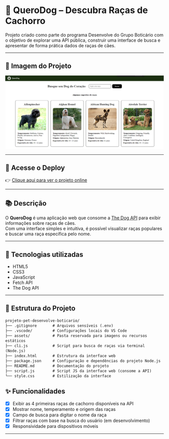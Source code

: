 # 🐶 QueroDog – Descubra Raças de Cachorro

Projeto criado como parte do programa Desenvolve do Grupo Boticário com o objetivo de explorar uma API pública, construir uma interface de busca e apresentar de forma prática dados de raças de cães.

---

## 📸 Imagem do Projeto

![Imagem de tela inicial do site](/assets/pataSite.png)

---

## 🔗 Acesse o Deploy

👉 [Clique aqui para ver o projeto online](https://debug-cafe.github.io/projeto-pet-desenvolve-boticario/)

---

## 📚 Descrição

O **QueroDog** é uma aplicação web que consome a [The Dog API](https://thedogapi.com/) para exibir informações sobre raças de cães.  
Com uma interface simples e intuitiva, é possível visualizar raças populares e buscar uma raça específica pelo nome.

---

## 🧰 Tecnologias utilizadas

- HTML5
- CSS3
- JavaScript
- Fetch API
- The Dog API

---

## 🧱 Estrutura do Projeto

```plaintext
projeto-pet-desenvolve-boticario/
├── .gitignore       # Arquivos sensíveis (.env)
├── .vscode/         # Configurações locais do VS Code
├── assets/          # Pasta reservada para imagens ou recursos estáticos
├── cli.js           # Script para busca de raças via terminal (Node.js)
├── index.html       # Estrutura da interface web
├── package.json     # Configuração e dependências do projeto Node.js
├── README.md        # Documentação do projeto
├── script.js        # Script JS da interface web (consome a API)
└── style.css        # Estilização da interface
```

## ✨ Funcionalidades

- [x] Exibir as 4 primeiras raças de cachorro disponíveis na API
- [x] Mostrar nome, temperamento e origem das raças
- [x] Campo de busca para digitar o nome da raça
- [x] Filtrar raças com base na busca do usuário (em desenvolvimento)
- [x] Responsividade para dispositivos móveis

---
